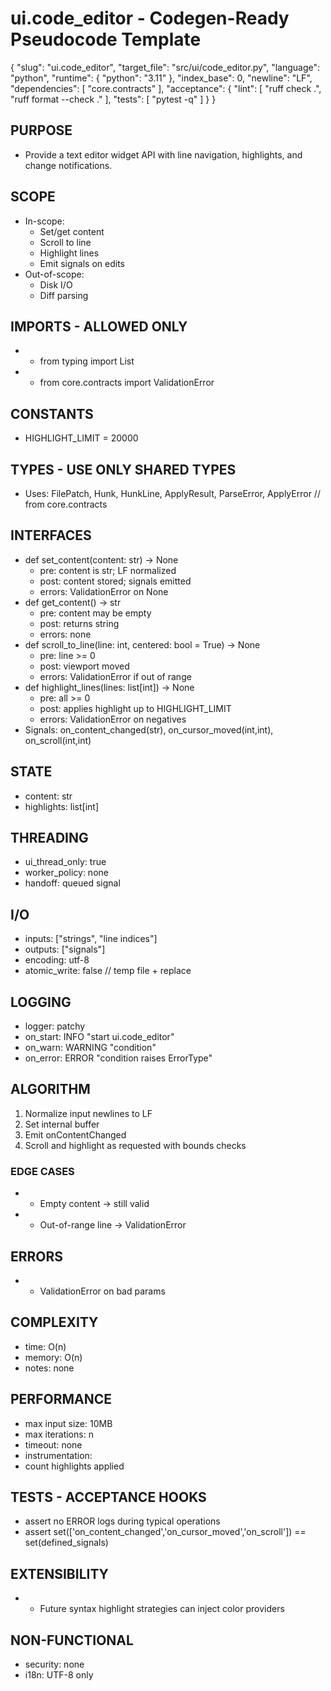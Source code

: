 # ui.code_editor - Codegen-Ready Pseudocode Template
<!--
Purpose: A generic, reusable pseudocode spec that is strict enough for LLM codegen and CI enforcement.
Usage: Copy this file, replace bracketed placeholders, and keep comments that help future readers or tools.
Style: Deterministic, implementation-neutral, minimal ambiguity. Prefer lists and JSON blocks over prose.
-->

<META json>
{
  "slug": "ui.code_editor",
  "target_file": "src/ui/code_editor.py",
  "language": "python",
  "runtime": {
    "python": "3.11"
  },
  "index_base": 0,
  "newline": "LF",
  "dependencies": [
    "core.contracts"
  ],
  "acceptance": {
    "lint": [
      "ruff check .",
      "ruff format --check ."
    ],
    "tests": [
      "pytest -q"
    ]
  }
}
</META>

## PURPOSE
- Provide a text editor widget API with line navigation, highlights, and change notifications.

## SCOPE
- In-scope:
  - Set/get content
  - Scroll to line
  - Highlight lines
  - Emit signals on edits
- Out-of-scope:
  - Disk I/O
  - Diff parsing

## IMPORTS - ALLOWED ONLY
<!-- Keep this list tight to avoid unreviewed dependencies creeping in. -->
- - from typing import List
- - from core.contracts import ValidationError

## CONSTANTS
- HIGHLIGHT_LIMIT = 20000

## TYPES - USE ONLY SHARED TYPES
<!-- Reference canonical shared types. Do not redefine here. -->
- Uses: FilePatch, Hunk, HunkLine, ApplyResult, ParseError, ApplyError  // from core.contracts

## INTERFACES
- def set_content(content: str) -> None
  - pre: content is str; LF normalized
  - post: content stored; signals emitted
  - errors: ValidationError on None
- def get_content() -> str
  - pre: content may be empty
  - post: returns string
  - errors: none
- def scroll_to_line(line: int, centered: bool = True) -> None
  - pre: line >= 0
  - post: viewport moved
  - errors: ValidationError if out of range
- def highlight_lines(lines: list[int]) -> None
  - pre: all >= 0
  - post: applies highlight up to HIGHLIGHT_LIMIT
  - errors: ValidationError on negatives
- Signals: on_content_changed(str), on_cursor_moved(int,int), on_scroll(int,int)

## STATE
- content: str
- highlights: list[int]

## THREADING
- ui_thread_only: true
- worker_policy: none
- handoff: queued signal

## I/O
- inputs: ["strings", "line indices"]
- outputs: ["signals"]
- encoding: utf-8
- atomic_write: false  // temp file + replace

## LOGGING
- logger: patchy
- on_start: INFO "start ui.code_editor"
- on_warn: WARNING "condition"
- on_error: ERROR "condition raises ErrorType"

## ALGORITHM
1) Normalize input newlines to LF
2) Set internal buffer
3) Emit onContentChanged
4) Scroll and highlight as requested with bounds checks

### EDGE CASES
- - Empty content → still valid
- - Out-of-range line → ValidationError

## ERRORS
- - ValidationError on bad params

## COMPLEXITY
- time: O(n)
- memory: O(n)
- notes: none

## PERFORMANCE
- max input size: 10MB
- max iterations: n
- timeout: none
- instrumentation:
- count highlights applied

## TESTS - ACCEPTANCE HOOKS
- assert no ERROR logs during typical operations
- assert set(['on_content_changed','on_cursor_moved','on_scroll']) == set(defined_signals)

## EXTENSIBILITY
- - Future syntax highlight strategies can inject color providers

## NON-FUNCTIONAL
- security: none
- i18n: UTF-8 only
